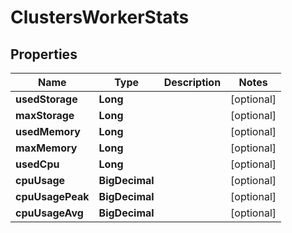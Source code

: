 

# ClustersWorkerStats

## Properties

Name | Type | Description | Notes
------------ | ------------- | ------------- | -------------
**usedStorage** | **Long** |  |  [optional]
**maxStorage** | **Long** |  |  [optional]
**usedMemory** | **Long** |  |  [optional]
**maxMemory** | **Long** |  |  [optional]
**usedCpu** | **Long** |  |  [optional]
**cpuUsage** | **BigDecimal** |  |  [optional]
**cpuUsagePeak** | **BigDecimal** |  |  [optional]
**cpuUsageAvg** | **BigDecimal** |  |  [optional]



